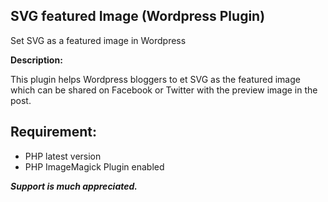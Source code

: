 ## SVG featured Image (Wordpress Plugin)
Set SVG as a featured image in Wordpress

**Description:**

This plugin helps Wordpress bloggers to et SVG as the featured image which can be shared on Facebook or Twitter with the preview image in the post.

## Requirement:

- PHP latest version
- PHP ImageMagick Plugin enabled

***Support is much appreciated.***
